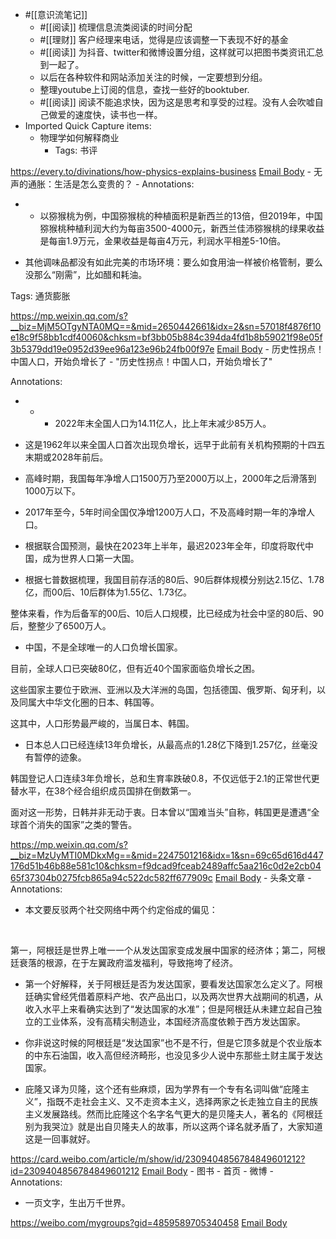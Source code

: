 - #[[意识流笔记]] 
    - #[[阅读]] 梳理信息流类阅读的时间分配
    - #[[理财]] 客户经理来电话，觉得是应该调整一下表现不好的基金
    - #[[阅读]] 为抖音、twitter和微博设置分组，这样就可以把图书类资讯汇总到一起了。
    - 以后在各种软件和网站添加关注的时候，一定要想到分组。
    - 整理youtube上订阅的信息，查找一些好的booktuber.
    - #[[阅读]] 阅读不能追求快，因为这是思考和享受的过程。没有人会吹嘘自己做爱的速度快，读书也一样。
- Imported Quick Capture items:
    - 物理学如何解释商业
        - Tags: 书评



https://every.to/divinations/how-physics-explains-business [Email Body](https://files.todoist.com/nzer3yQfd2BHMqHHfIM3YZzH9xlq_YhJFmwgfiiFfJCElP_Br8A4inhqnAEQS4Oe/by/21878347/as/file.html)
    - 无声的通胀：生活是怎么变贵的？
        - Annotations:

*   * 以猕猴桃为例，中国猕猴桃的种植面积是新西兰的13倍，但2019年，中国猕猴桃种植利润大约为每亩3500-4000元，新西兰佳沛猕猴桃的绿果收益是每亩1.9万元，金果收益是每亩4万元，利润水平相差5-10倍。

* 其他调味品都没有如此完美的市场环境：要么如食用油一样被价格管制，要么没那么“刚需”，比如醋和耗油。

Tags: 通货膨胀



https://mp.weixin.qq.com/s?__biz=MjM5OTgyNTA0MQ==&mid=2650442661&idx=2&sn=57018f4876f10e18c9f58bb1cdf40060&chksm=bf3bb05b884c394da4fd1b8b59021f98e05f3b5379dd19e0952d39ee96a123e96b24fb00f97e [Email Body](https://files.todoist.com/lhy-JSYZosxghgWW9MOkizefrWtZARJgNFGN855qB-yyiOOWrol7RMCmTVHemDwU/by/21878347/as/file.html)
    - 历史性拐点！中国人口，开始负增长了
        - "历史性拐点！中国人口，开始负增长了"

Annotations:

*   *   * 2022年末全国人口为14.11亿人，比上年末减少85万人。

* 这是1962年以来全国人口首次出现负增长，远早于此前有关机构预期的十四五末期或2028年前后。

* 高峰时期，我国每年净增人口1500万乃至2000万以上，2000年之后滑落到1000万以下。

* 2017年至今，5年时间全国仅净增1200万人口，不及高峰时期一年的净增人口。

* 根据联合国预测，最快在2023年上半年，最迟2023年全年，印度将取代中国，成为世界人口第一大国。

* 根据七普数据梳理，我国目前存活的80后、90后群体规模分别达2.15亿、1.78亿，而00后、10后群体为1.55亿、1.73亿。

整体来看，作为后备军的00后、10后人口规模，比已经成为社会中坚的80后、90后，整整少了6500万人。

* 中国，不是全球唯一的人口负增长国家。

目前，全球人口已突破80亿，但有近40个国家面临负增长之困。

这些国家主要位于欧洲、亚洲以及大洋洲的岛国，包括德国、俄罗斯、匈牙利，以及同属大中华文化圈的日本、韩国等。

这其中，人口形势最严峻的，当属日本、韩国。

* 日本总人口已经连续13年负增长，从最高点的1.28亿下降到1.257亿，丝毫没有暂停的迹象。

韩国登记人口连续3年负增长，总和生育率跌破0.8，不仅远低于2.1的正常世代更替水平，在38个经合组织成员国排在倒数第一。

面对这一形势，日韩并非无动于衷。日本曾以“国难当头”自称，韩国更是遭遇“全球首个消失的国家”之类的警告。



https://mp.weixin.qq.com/s?__biz=MzUyMTI0MDkxMg==&mid=2247501216&idx=1&sn=69c65d616d447176d51b46b88e581c10&chksm=f9dcad9fceab2489affc5aa216c0d2e2cb0465f37304b0275fcb865a94c522dc582ff677909c [Email Body](https://files.todoist.com/bk0rfM_7bDFDMClgwgNmk4Qh81LZk0s0g4BuB8bSquQbliuzFmIaniDYF0yWFed0/by/21878347/as/file.html)
    - 头条文章
        - Annotations:

* 本文要反驳两个社交网络中两个约定俗成的偏见：

​

第一，阿根廷是世界上唯一一个从发达国家变成发展中国家的经济体；第二，阿根廷衰落的根源，在于左翼政府滥发福利，导致拖垮了经济。

* 第一个好解释，关于阿根廷是否为发达国家，要看发达国家怎么定义了。阿根廷确实曾经凭借着原料产地、农产品出口，以及两次世界大战期间的机遇，从收入水平上来看确实达到了“发达国家的水准”；但是阿根廷从未建立起自己独立的工业体系，没有高精尖制造业，本国经济高度依赖于西方发达国家。

* 你非说这时候的阿根廷是“发达国家”也不是不行，但是它顶多就是个农业版本的中东石油国，收入高但经济畸形，也没见多少人说中东那些土财主属于发达国家。

* 庇隆又译为贝隆，这个还有些麻烦，因为学界有一个专有名词叫做“庇隆主义”，指既不走社会主义、又不走资本主义，选择两家之长走独立自主的民族主义发展路线。然而比庇隆这个名字名气更大的是贝隆夫人，著名的《阿根廷别为我哭泣》就是出自贝隆夫人的故事，所以这两个译名就矛盾了，大家知道这是一回事就好。



https://card.weibo.com/article/m/show/id/2309404856784849601212?id=2309404856784849601212 [Email Body](https://files.todoist.com/2WXqIlSYsh_-7HfagIOBEIYjyNGzqPS-5gOqOy57mJPo3-LhbUFlfla3w3k1IlPf/by/21878347/as/file.html)
    - 图书 - 首页 - 微博
        - Annotations:

* 一页文字，生出万千世界。 ​​​



https://weibo.com/mygroups?gid=4859589705340458 [Email Body](https://files.todoist.com/W2b55s2jQYq9SuE2LSH94sp6V5JQKAKX2MN3VD-3GsJgyU3V5wWRU7xAFk4hjmM6/by/21878347/as/file.html)
